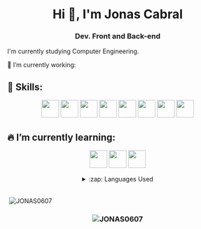 
<h1 align="center">Hi 👋, I'm Jonas Cabral</h1>
<h3 align="center">Dev. Front and Back-end</h3>


<!--<img src="https://media.giphy.com/media/E9cHYz8d9EBIK2eT8b/giphy.gif"  min-width="400px" max-width="400px" width="400px" align="centro" alt="Jonas Gif">-->

<p align="left">
  I'm currently studying Computer Engineering.
</p>
<p align="left">
  🚀 I’m currently working: <strong>
  <!--IT COORDINATOR on <a href="https://www.barbiero.com.br/" target"_blank">Barbiero</a>--></strong>
</p>

  <h2>👋 Skills:</h2>
  <p align="center">
  <img src="https://cdn.jsdelivr.net/gh/devicons/devicon/icons/javascript/javascript-original.svg" min-width="40px" max-width="40px" width="40px">
  <img src="https://cdn.jsdelivr.net/gh/devicons/devicon/icons/html5/html5-original-wordmark.svg" min-width="40px" max-width="40px" width="40px">
  <img src="https://cdn.jsdelivr.net/gh/devicons/devicon/icons/css3/css3-original-wordmark.svg" min-width="40px" max-width="40px" width="40px">
  <img src="https://cdn.jsdelivr.net/gh/devicons/devicon/icons/php/php-original.svg" min-width="40px" max-width="40px" width="40px">
  <img src="https://cdn.jsdelivr.net/gh/devicons/devicon/icons/mysql/mysql-original-wordmark.svg" min-width="40px" max-width="40px" width="40px">
  <img src="https://cdn.jsdelivr.net/gh/devicons/devicon/icons/java/java-original-wordmark.svg" min-width="40px" max-width="40px" width="40px">
  <img src="https://cdn.jsdelivr.net/gh/devicons/devicon/icons/lua/lua-plain-wordmark.svg" min-width="40px" max-width="40px" width="40px">
  <img src="https://cdn.jsdelivr.net/gh/devicons/devicon/icons/cplusplus/cplusplus-original.svg" min-width="40px" max-width="40px" width="40px">
</p>



<h2> 🔥 I’m currently learning:</h2>
<p align="center"> 
  <img src="https://cdn.jsdelivr.net/gh/devicons/devicon/icons/nodejs/nodejs-original-wordmark.svg" min-width="40px" max-width="40px" width="40px">
  <img src="https://cdn.jsdelivr.net/gh/devicons/devicon/icons/react/react-original-wordmark.svg" min-width="40px" max-width="40px" width="40px">
  <img src="https://cdn.jsdelivr.net/gh/devicons/devicon/icons/firebase/firebase-plain-wordmark.svg" min-width="40px" max-width="40px" width="40px">
  
</p>

<details >
  <summary align="center">:zap: Languages Used</summary>
  
  <p><img align="center" src="https://github-readme-stats.vercel.app/api/top-langs?username=JONAS0607&show_icons=true&locale=en&layout=compact" alt="JONAS0607" /></p>
  </details><br>
  
<p>&nbsp;<img align="center" src="https://github-readme-stats.vercel.app/api?username=JONAS0607&show_icons=true&locale=en" alt="JONAS0607" /></p>



<p align="left">
<h3 align="center"> <img src="https://komarev.com/ghpvc/?username=JONAS0607" alt="JONAS0607" /> </h3>
</p>
